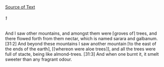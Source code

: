 [Source of Text](https://github.com/scrollmapper/bible_databases_deuterocanonical)

###### 1
And I saw other mountains, and amongst them were ⌈groves of⌉ trees, and there flowed forth from them nectar, which is named sarara and galbanum. [31:2] And beyond these mountains I saw another mountain ⌈to the east of the ends of the earth⌉, ⌈⌈whereon were aloe trees⌉⌉, and all the trees were full of stacte, being like almond-trees. [31:3] And when one burnt it, it smelt sweeter than any fragrant odour.